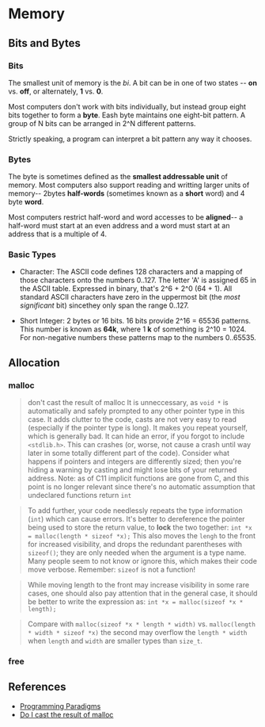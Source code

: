 # Memory

## Bits and Bytes

### Bits

The smallest unit of memory is the *bi*. A bit can be in one of two states
-- **on** vs. **off**, or alternately, **1** vs. **0**.

Most computers don't work with bits individually, but instead group eight 
bits together to form a **byte**. Eash byte maintains one eight-bit pattern.
A group of N bits can be arranged in 2^N different patterns.

Strictly speaking, a program can interpret a bit pattern any way it chooses.

### Bytes

The byte is sometimes defined as the **smallest addressable unit** of memory.
Most computers also support reading and writting larger units of memory-- 2bytes **half-words** (sometimes known as a **short** word) and 4 byte **word**.

Most computers restrict half-word and word accesses to be **aligned**-- 
a half-word must start at an even address and a word must start at an 
address that is a multiple of 4.


### Basic Types

* Character: The ASCII code defines 128 characters and a mapping of those
characters onto the numbers 0..127. The letter 'A' is assigned 65 in the ASCII table. Expressed in binary, that's 2^6 + 2^0 (64 + 1). All standard ASCII 
characters have zero in the uppermost bit (the *most significant* bit) sincethey only span the range 0..127.

* Short Integer: 2 bytes or 16 bits. 16 bits provide 2^16 = 65536 patterns. This number is known as **64k**, where 1 **k** of something is 2^10 = 1024. For non-negative numbers these patterns map to the numbers 0..65535.


## Allocation


### malloc
> don't cast the result of malloc
> It is unneccessary, as ```void *``` is automatically and safely prompted to any
other pointer type in this case.
> It adds clutter to the code, casts are not very easy to read (especially if the
pointer type is long).
> It makes you repeat yourself, which is generally bad.
> It can hide an error, if you forgot to include ```<stdlib.h>```. This can crashes 
(or, worse, not cause a crash until way later in some totally different part of the
code). Consider what happens if pointers and integers are differently sized; then
you're hiding a warning by casting and might lose bits of your returned address. 
Note: as of C11 implicit functions are gone from C, and this point is no longer 
relevant since there's no automatic assumption that undeclared functions return 
```int```

> To add further, your code needlessly repeats the type information (```int```) which
can cause errors. It's better to dereference the pointer being used to store the 
return value, to __lock__ the two together:
> ```int *x = malloc(length * sizeof *x);```
> This also moves the ```lengh``` to the front for increased visibility, and drops
the redundant parentheses with ```sizeof()```; they are only needed when the argument 
is a type name. Many people seem to not know or ignore this, which makes their code
move verbose. Remember: ```sizeof``` is not a function!

> While moving length to the front may increase visibility in some
rare cases, one should also pay attention that in the general case, 
it should be better to write the expression as:
```int *x = malloc(sizeof *x * length);```

> Compare with ```malloc(sizeof *x * length * width)``` vs. 
```malloc(length * width * sizeof *x)``` the second may overflow the 
```length * width``` when ```length``` and ```width``` are smaller types than 
```size_t```.

### free

## References
* [Programming Paradigms](https://see.stanford.edu/Course/CS107)
* [Do I cast the result of malloc](https://stackoverflow.com/questions/605845/do-i-cast-the-result-of-malloc)
